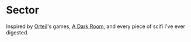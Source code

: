 Sector
=======================================

Inspired by [Orteil](http://orteil.dashnet.org/)'s games, [A Dark Room](http://adarkroom.doublespeakgames.com/), and every piece of scifi I've ever digested.